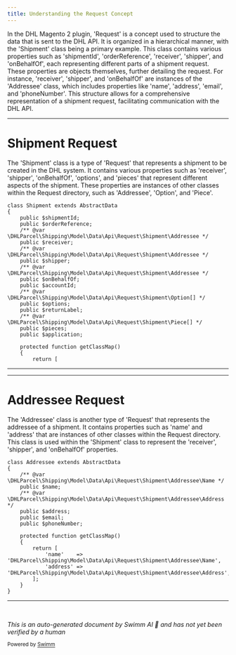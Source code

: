 ```yaml
---
title: Understanding the Request Concept
---
```

In the DHL Magento 2 plugin, 'Request' is a concept used to structure the data that is sent to the DHL API. It is organized in a hierarchical manner, with the 'Shipment' class being a primary example. This class contains various properties such as 'shipmentId', 'orderReference', 'receiver', 'shipper', and 'onBehalfOf', each representing different parts of a shipment request. These properties are objects themselves, further detailing the request. For instance, 'receiver', 'shipper', and 'onBehalfOf' are instances of the 'Addressee' class, which includes properties like 'name', 'address', 'email', and 'phoneNumber'. This structure allows for a comprehensive representation of a shipment request, facilitating communication with the DHL API.

<SwmSnippet path="/Model/Data/Api/Request/Shipment.php" line="7">

---

# Shipment Request

The 'Shipment' class is a type of 'Request' that represents a shipment to be created in the DHL system. It contains various properties such as 'receiver', 'shipper', 'onBehalfOf', 'options', and 'pieces' that represent different aspects of the shipment. These properties are instances of other classes within the Request directory, such as 'Addressee', 'Option', and 'Piece'.

```hack
class Shipment extends AbstractData
{
    public $shipmentId;
    public $orderReference;
    /** @var  \DHLParcel\Shipping\Model\Data\Api\Request\Shipment\Addressee */
    public $receiver;
    /** @var  \DHLParcel\Shipping\Model\Data\Api\Request\Shipment\Addressee */
    public $shipper;
    /** @var  \DHLParcel\Shipping\Model\Data\Api\Request\Shipment\Addressee */
    public $onBehalfOf;
    public $accountId;
    /** @var  \DHLParcel\Shipping\Model\Data\Api\Request\Shipment\Option[] */
    public $options;
    public $returnLabel;
    /** @var  \DHLParcel\Shipping\Model\Data\Api\Request\Shipment\Piece[] */
    public $pieces;
    public $application;

    protected function getClassMap()
    {
        return [
```

---

</SwmSnippet>

<SwmSnippet path="/Model/Data/Api/Request/Shipment/Addressee.php" line="7">

---

# Addressee Request

The 'Addressee' class is another type of 'Request' that represents the addressee of a shipment. It contains properties such as 'name' and 'address' that are instances of other classes within the Request directory. This class is used within the 'Shipment' class to represent the 'receiver', 'shipper', and 'onBehalfOf' properties.

```hack
class Addressee extends AbstractData
{
    /** @var \DHLParcel\Shipping\Model\Data\Api\Request\Shipment\Addressee\Name */
    public $name;
    /** @var \DHLParcel\Shipping\Model\Data\Api\Request\Shipment\Addressee\Address */
    public $address;
    public $email;
    public $phoneNumber;

    protected function getClassMap()
    {
        return [
            'name'    => 'DHLParcel\Shipping\Model\Data\Api\Request\Shipment\Addressee\Name',
            'address' => 'DHLParcel\Shipping\Model\Data\Api\Request\Shipment\Addressee\Address',
        ];
    }
}
```

---

</SwmSnippet>

&nbsp;

*This is an auto-generated document by Swimm AI 🌊 and has not yet been verified by a human*

<SwmMeta version="3.0.0" repo-id="Z2l0aHViJTNBJTNBZGhsLW1hZ2VudG8yLXBsdWdpbiUzQSUzQWdpbGFkbmF2b3Q=" repo-name="dhl-magento2-plugin"><sup>Powered by [Swimm](/)</sup></SwmMeta>
